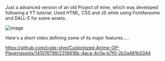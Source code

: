 Just a advanced version of an old Project of mine, which was developed following a  YT tutorial. Used HTML, CSS and JS while using FontAwsome and DALL-E for some assets.

  ![image](https://github.com/code-shm/Customized-Anime-OP-Player/assets/141076799/6ea6876b-2d94-409e-8a7b-feb29ebd7c9b)

  
Here's a short video defining some of its major features.....

https://github.com/code-shm/Customized-Anime-OP-Player/assets/141076799/2316616b-4aca-4c0a-b7f0-2b2a481b0344

